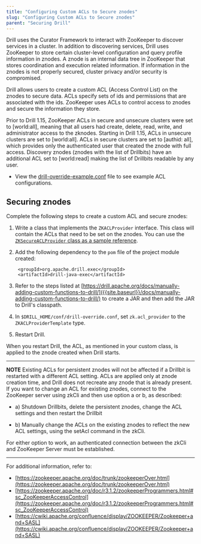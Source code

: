 ```yaml
---
title: "Configuring Custom ACLs to Secure znodes"
slug: "Configuring Custom ACLs to Secure znodes"
parent: "Securing Drill"
---
```


Drill uses the Curator Framework to interact with ZooKeeper to discover services in a cluster. In addition to discovering services, Drill uses ZooKeeper to store certain cluster-level configuration and query profile information in znodes. A znode is an internal data tree in ZooKeeper that stores coordination and execution related information. If information in the znodes is not properly secured, cluster privacy and/or security is compromised.

Drill allows users to create a custom ACL (Access Control List) on the znodes to secure data. ACLs specify sets of ids and permissions that are associated with the ids. ZooKeeper uses ACLs to control access to znodes and secure the information they store.

Prior to Drill 1.15, ZooKeeper ACLs in secure and unsecure clusters were set to [world:all], meaning that all users had create, delete, read, write, and administrator access to the zknodes. Starting in Drill 1.15, ACLs in unsecure clusters are set to [world:all]. ACLs in secure clusters are set to [authid: all], which provides only the authenticated user that created the znode with full access. Discovery znodes (znodes with the list of Drillbits) have an additional ACL set to [world:read] making the list of Drillbits readable by any user.

- View the [drill-override-example.conf](https://github.com/apache/drill/blob/master/distribution/src/resources/drill-override-example.conf) file to see example ACL configurations.


## Securing znodes
Complete the following steps to create a custom ACL and secure znodes:

1. Write a class that implements the `ZKACLProvider` interface. This class will contain the ACLs that need to be set on the znodes. You can use  the [`ZKSecureACLProvider` class as a sample reference](https://github.com/apache/drill/blob/master/exec/java-exec/src/main/java/org/apache/drill/exec/coord/zk/ZKSecureACLProvider.java).
2. Add the following dependency to the `pom` file of the project module created:

		<groupId>org.apache.drill.exec</groupId>
		<artifactId>drill-java-exec</artifactId>
3. Refer to the steps listed at [https://drill.apache.org/docs/manually-adding-custom-functions-to-drill/]({{site.baseurl}}/docs/manually-adding-custom-functions-to-drill/) to create a JAR and then add the JAR to Drill's classpath.
4. In `$DRILL_HOME/conf/drill-override.conf`, set `zk.acl_provider` to the `ZKACLProviderTemplate` type.
5. Restart Drill.

When you restart Drill, the ACL, as mentioned in your custom class, is applied to the znode created when Drill starts.

***
**NOTE**
Existing ACLs for persistent znodes will not be affected if a Drillbit is restarted with a different ACL setting. ACLs are applied only at znode creation time, and Drill does not recreate any znode that is already present. If you want to change an ACL for existing znodes, connect to the ZooKeeper server using zkCli and then use option a or b, as described:

- a) Shutdown Drillbits, delete the persistent znodes, change the ACL settings and then restart the Drillbit

- b) Manually change the ACLs on the existing znodes to reflect the new ACL settings, using the setAcl command in the zkCli.

For either option to work, an authenticated connection between the zkCli and ZooKeeper Server must be established.

***

For additional information, refer to:

- [https://zookeeper.apache.org/doc/trunk/zookeeperOver.html](https://zookeeper.apache.org/doc/trunk/zookeeperOver.html)
- [https://zookeeper.apache.org/doc/r3.1.2/zookeeperProgrammers.html#sc_ZooKeeperAccessControl](https://zookeeper.apache.org/doc/r3.1.2/zookeeperProgrammers.html#sc_ZooKeeperAccessControl)
- [https://cwiki.apache.org/confluence/display/ZOOKEEPER/Zookeeper+and+SASL](https://cwiki.apache.org/confluence/display/ZOOKEEPER/Zookeeper+and+SASL)



